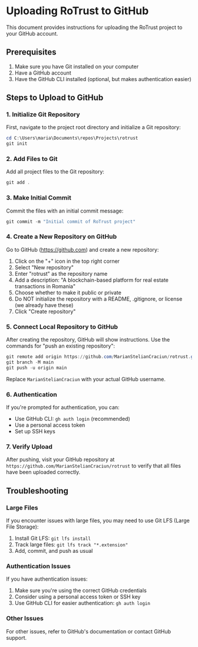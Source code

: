# Uploading RoTrust to GitHub

This document provides instructions for uploading the RoTrust project to your GitHub account.

## Prerequisites

1. Make sure you have Git installed on your computer
2. Have a GitHub account
3. Have the GitHub CLI installed (optional, but makes authentication easier)

## Steps to Upload to GitHub

### 1. Initialize Git Repository

First, navigate to the project root directory and initialize a Git repository:

```powershell
cd C:\Users\maria\Documents\repos\Projects\rotrust
git init
```

### 2. Add Files to Git

Add all project files to the Git repository:

```powershell
git add .
```

### 3. Make Initial Commit

Commit the files with an initial commit message:

```powershell
git commit -m "Initial commit of RoTrust project"
```

### 4. Create a New Repository on GitHub

Go to GitHub (https://github.com) and create a new repository:

1. Click on the "+" icon in the top right corner
2. Select "New repository"
3. Enter "rotrust" as the repository name
4. Add a description: "A blockchain-based platform for real estate transactions in Romania"
5. Choose whether to make it public or private
6. Do NOT initialize the repository with a README, .gitignore, or license (we already have these)
7. Click "Create repository"

### 5. Connect Local Repository to GitHub

After creating the repository, GitHub will show instructions. Use the commands for "push an existing repository":

```powershell
git remote add origin https://github.com/MarianStelianCraciun/rotrust.git
git branch -M main
git push -u origin main
```

Replace `MarianStelianCraciun` with your actual GitHub username.

### 6. Authentication

If you're prompted for authentication, you can:

- Use GitHub CLI: `gh auth login` (recommended)
- Use a personal access token
- Set up SSH keys

### 7. Verify Upload

After pushing, visit your GitHub repository at `https://github.com/MarianStelianCraciun/rotrust` to verify that all files have been uploaded correctly.

## Troubleshooting

### Large Files

If you encounter issues with large files, you may need to use Git LFS (Large File Storage):

1. Install Git LFS: `git lfs install`
2. Track large files: `git lfs track "*.extension"`
3. Add, commit, and push as usual

### Authentication Issues

If you have authentication issues:

1. Make sure you're using the correct GitHub credentials
2. Consider using a personal access token or SSH key
3. Use GitHub CLI for easier authentication: `gh auth login`

### Other Issues

For other issues, refer to GitHub's documentation or contact GitHub support.